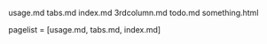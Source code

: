 

usage.md
tabs.md
index.md
3rdcolumn.md
todo.md
something.html

pagelist = [usage.md, tabs.md, index.md]
